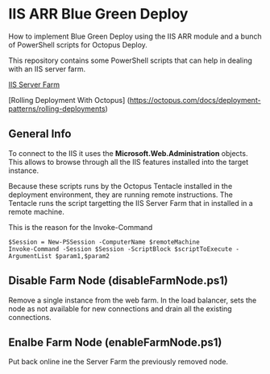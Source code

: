 # IIS ARR Blue Green Deploy
How to implement Blue Green Deploy using the IIS ARR module and a bunch of PowerShell scripts for Octopus Deploy.

This repository contains some PowerShell scripts that can help in dealing with an IIS server farm.

[IIS Server Farm](https://docs.microsoft.com/en-us/iis/extensions/configuring-application-request-routing-arr/define-and-configure-an-application-request-routing-server-farm)

[Rolling Deployment With Octopus]
(https://octopus.com/docs/deployment-patterns/rolling-deployments)

## General Info

To connect to the IIS it uses the **Microsoft.Web.Administration** objects.
This allows to browse through all the IIS features installed into the target instance.

Because these scripts runs by the Octopus Tentacle installed in the deployment environment, they are running remote instructions.
The Tentacle runs the script targetting the IIS Server Farm that in installed in a remote machine.

This is the reason for the Invoke-Command

```
$Session = New-PSSession -ComputerName $remoteMachine
Invoke-Command -Session $Session -ScriptBlock $scriptToExecute -ArgumentList $param1,$param2
```

## Disable Farm Node (disableFarmNode.ps1)

Remove a single instance from the web farm. 
In the load balancer, sets the node as not available for new connections and drain all the existing connections.

## Enalbe Farm Node (enableFarmNode.ps1)

Put back online ine the Server Farm the previously removed node.